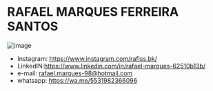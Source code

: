 
# RAFAEL MARQUES FERREIRA SANTOS

![image](https://user-images.githubusercontent.com/80429145/165860103-f1acc645-2b0e-4907-a1e7-93c394dc4bfb.png)


- Instagram: https://www.instagram.com/rafiss.bk/
- LinkedIN:https://www.linkedin.com/in/rafael-marques-62510b13b/
- e-mail: rafael.marques-98@hotmail.com
- whatsapp: https://wa.me/5531982366096




